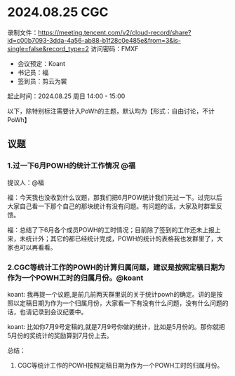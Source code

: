 # 2024.08.25 CGC

录制文件：https://meeting.tencent.com/v2/cloud-record/share?id=c00b7093-3dda-4a56-ab88-b1f28c0e485e&from=3&is-single=false&record_type=2
访问密码：FMXF

- 会议预定：Koant
- 书记员：福
- 签到员：剪云为裳

起止时间：2024.08.25 周日 14:00 - 15:00

以下，除特别标注需要计入PoWh的主题，默认均为【形式：自由讨论，不计PoWh】

## 议题

### 1.过一下6月POWH的统计工作情况 @福

提议人：@福

福：今天我也没收到什么议题，那我们把6月POW统计我们先过一下。过完以后大家自己看一下那个自己的那块统计有没有问题。有问题的话，大家及时群里反馈。

福：总结了下6月各个成员POWH的工时情况；目前除了签到的工作还未上报上来，未统计外；其它的都已经统计完成，POWH的统计的表格我也发群里了，大家也可以再看看。

### 2.CGC等统计工作的POWH的计算归属问题，建议是按照定稿日期为作为一个POWH工时的归属月份。@koant

koant: 我再提一个议题,是前几前两天群里说的关于统计powh的确定。讲的是按照以定稿日期为作为一个归属月份，大家看一下有没有什么问题，没有什么问题的话，也请记录到会议纪要中。

koant: 比如你7月9号定稿的,就是7月9号你做的统计，比如是5月份的。那你就把5月份的奖统计的奖励算到7月份上去。



总结：
1. CGC等统计工作的POWH按照定稿日期为作为一个POWH工时的归属月份。




